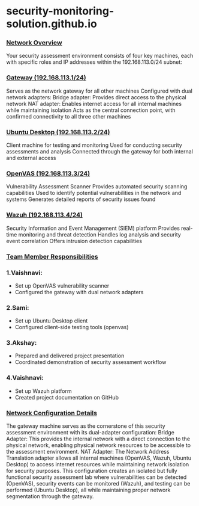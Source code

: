 # security-monitoring-solution.github.io

### <ins> Network Overview </ins>
Your security assessment environment consists of four key machines, each with specific roles and IP addresses within the 192.168.113.0/24 subnet:
### <ins> Gateway (192.168.113.1/24) </ins>
Serves as the network gateway for all other machines
Configured with dual network adapters:
Bridge adapter: Provides direct access to the physical network
NAT adapter: Enables internet access for all internal machines while maintaining isolation
Acts as the central connection point, with confirmed connectivity to all three other machines
### <ins> Ubuntu Desktop (192.168.113.2/24) </ins>
Client machine for testing and monitoring
Used for conducting security assessments and analysis
Connected through the gateway for both internal and external access
### <ins> OpenVAS (192.168.113.3/24) </ins>
Vulnerability Assessment Scanner
Provides automated security scanning capabilities
Used to identify potential vulnerabilities in the network and systems
Generates detailed reports of security issues found
### <ins> Wazuh (192.168.113.4/24) </ins>
Security Information and Event Management (SIEM) platform
Provides real-time monitoring and threat detection
Handles log analysis and security event correlation
Offers intrusion detection capabilities
### <ins> Team Member Responsibilities </ins>
### 1.Vaishnavi:
* Set up OpenVAS vulnerability scanner
* Configured the gateway with dual network adapters
### 2.Sami:
* Set up Ubuntu Desktop client
* Configured client-side testing tools (openvas)
### 3.Akshay:
* Prepared and delivered project presentation
* Coordinated demonstration of security assessment workflow
### 4.Vaishnavi:
* Set up Wazuh platform
* Created project documentation on GitHub
### <ins> Network Configuration Details </ins>
The gateway machine serves as the cornerstone of this security assessment environment with its dual-adapter configuration:
Bridge Adapter: This provides the internal network with a direct connection to the physical network, enabling physical network resources to be accessible to the assessment environment.
NAT Adapter: The Network Address Translation adapter allows all internal machines (OpenVAS, Wazuh, Ubuntu Desktop) to access internet resources while maintaining network isolation for security purposes.
This configuration creates an isolated but fully functional security assessment lab where vulnerabilities can be detected (OpenVAS), security events can be monitored (Wazuh), and testing can be performed (Ubuntu Desktop), all while maintaining proper network segmentation through the gateway.
